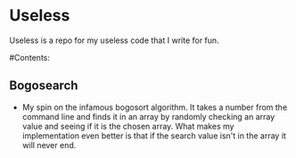 # Useless


Useless is a repo for my useless code that I write for fun.


#Contents:

## Bogosearch
- My spin on the infamous bogosort algorithm. It takes a number from the command line and finds it in an array
by randomly checking an array value and seeing if it is the chosen array. What makes my implementation even better is that if the
search value isn't in the array it will never end.
